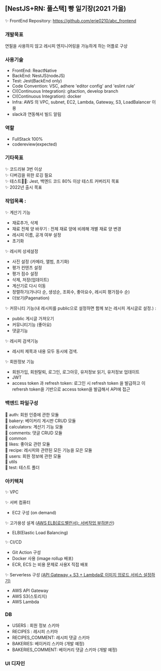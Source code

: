 ## [NestJS+RN: 풀스택] 빵 일기장(2021 가을)

✨ FrontEnd Repository: https://github.com/erie0210/abc_frontend

### 개발목표
연필을 사용하지 않고 레시피 엔지니어링을 가능하게 하는 어플로 구상

### 사용기술
- FrontEnd: ReactNative
- BackEnd: NestJS(nodeJS)
- Test: Jest(BackEnd only)
- Code Convention: VSC, adhere 'editor config' and 'eslint rule'
- CI(Continuous Integration): gitaction, develop branch
- CI(Continuous Integration): docker
- Infra: AWS 의 VPC, subnet, EC2, Lambda, Gateway, S3, LoadBalancer 이용 
- slack과 연동해서 빌드 알림

### 역할
- FullStack 100%
- codereview(expected)

### 기타목표
✨ 코드리뷰 3번 이상 </br>
✨ 디버깅을 위한 로깅 필요 </br>
✨ 테스트🤹‍♀️: Jest, 백엔드 코드 80% 이상 테스트 커버리지 목표 </br>
✨ 2022년 출시 목표 </br>

### 작업목록 : 
✨ 계산기 기능
- 재료추가, 삭제</br>
- 재료 전체 양 바꾸기 : 전체 재료 양에 비례해 개별 재료 양 변경</br>
- 레시피 이름, 공개 여부 설정</br>
- 초기화</br>

✨ 레시피 상세설정
- 사진 설정 (카메라, 앨범, 초기화)
- 평가 컨텐츠 설정
- 평가 점수 설정
- 삭제, 저장(업데이트)
- 계산기로 다시 이동
- 정렬하기(가나다 순, 생성순, 조회수, 좋아요수, 레시피 평가점수 순)
- 더보기(Pagenation)

✨ 커뮤니티 기능(내 레시피를 public으로 설정하면 함께 보는 레시피 게시글로 설정.) :
- public 게시글 가져오기
- 커뮤니티기능 (좋아요)
- 댓글기능

✨  레시피 검색기능
- 레시피 제목과 내용 모두 동시에 검색.

✨ 회원정보 기능
- 회원가입, 회원탈퇴, 로그인, 로그아웃, 유저정보 읽기, 유저정보 업데이트
- JWT
- access token 과 refresh token: 로그인 시 refresh token 을 발급하고 이 refrersh token을 기반으로 access token을 발급해서 API에 접근

### 백엔드 파일구성

📁 auth: 회원 인증에 관한 모듈 </br>
📁 bakery: 베이커리 게시판 CRUD 모듈</br>
📁 calculators: 계산기 기능 모듈</br>
📁 comments: 댓글 CRUD 모듈</br>
📁 common</br>
📁 likes: 좋아요 관련 모듈</br>
📁 recipe: 레시피와 관련된 모든 기능을 모은 모듈</br>
📁 users: 회원 정보에 관한 모듈</br>
📁 utils</br>
📁 test: 테스트 폴더</br>

### 아키텍쳐
✨ VPC

✨ 서버 컴퓨터

- EC2 구성 (on demand)

✨ 고가용성 설계 ([AWS ELB(로드밸런서): 서버작업 부하분산](https://abc-project-tech.tistory.com/37?category=889164))

- ELB(Elastic Load Balancing)

✨ CI/CD

- Git Action 구성
- Docker 사용 (image rollup 배포)
- ECR, ECS 는 비용 문제로 사용X 직접 배포

✨ Serverless 구성 [(API Gateway + S3 + Lambda로 이미지 업로드 서비스 설정하기)](https://abc-project-tech.tistory.com/search/lambda)

- AWS API Gateway
- AWS S3(스토리지)
- AWS Lambda

### DB
- USERS : 회원 정보 스키마
- RECIPES : 레시피 스키마
- RECIPES_COMMENT: 레시피 댓글 스키마
- BAKERIES: 베이커리 스키마  (개발 예정)
- BAKERIES_COMMENT: 베이커리 댓글 스키마 (개발 예정)

### UI 디자인
